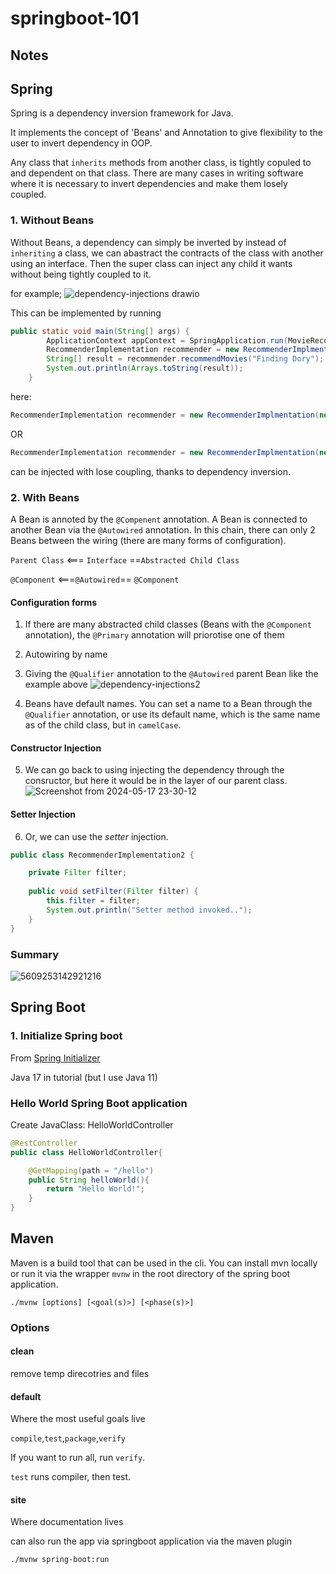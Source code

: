 # springboot-101

## Notes


## Spring

Spring is a dependency inversion framework for Java.

It implements the concept of 'Beans' and Annotation to give flexibility to the user to invert dependency in OOP.

Any class that ```inherits``` methods from another class, is tightly copuled to and dependent on that class. There are many cases in writing software where it is necessary to invert dependencies and make them losely coupled.

### 1. Without Beans

Without Beans, a dependency can simply be inverted by instead of ```inheriting``` a class, we can abastract the contracts of the class with another using an interface. Then the super class can inject any child it wants without being tightly coupled to it.

for example;
![dependency-injections drawio](https://github.com/shenuka-jayasinghe/springboot-101/assets/137282472/8566600f-1898-4f58-b861-624540b73503)

This can be implemented by running 
```java
public static void main(String[] args) {
		ApplicationContext appContext = SpringApplication.run(MovieRecommenderSystemApplication.class, args);
		RecommenderImplementation recommender = new RecommenderImplmentation(new CollaborativeFilter);
		String[] result = recommender.recommendMovies("Finding Dory");
		System.out.println(Arrays.toString(result));
	}
```

here:
```java
RecommenderImplementation recommender = new RecommenderImplmentation(new CollaborativeFilter);
```
OR
```java
RecommenderImplementation recommender = new RecommenderImplmentation(new ContentBasedFilter);
```
can be injected with lose coupling, thanks to dependency inversion.

### 2. With Beans

A Bean is annoted by the ```@Compenent``` annotation. A Bean is connected to another Bean via the ```@Autowired``` annotation. In this chain, there can only 2 Beans between the wiring (there are many forms of configuration).

```Parent Class``` <=== ```Interface``` ==```Abstracted Child Class```

```@Component``` <===```@Autowired```== ```@Component```



#### Configuration forms
1. If there are many abstracted child classes (Beans with the ```@Component``` annotation), the ```@Primary``` annotation will priorotise one of them
2. Autowiring by name
3. Giving the ```@Qualifier``` annotation to the ```@Autowired``` parent Bean like the example above
![dependency-injections2](https://github.com/shenuka-jayasinghe/springboot-101/assets/137282472/24a3dafb-7330-4dd1-ad1f-581b4be32c92)

4. Beans have default names. You can set a name to a Bean through the ```@Qualifier``` annotation, or use its default name, which is the same name as of the child class, but in ```camelCase```.

#### Constructor Injection

5. We can go back to using injecting the dependency through the consructor, but here it would be in the layer of our parent class.
![Screenshot from 2024-05-17 23-30-12](https://github.com/shenuka-jayasinghe/springboot-101/assets/137282472/1d0ef068-a9bf-46bb-9818-3d66394e584a)

#### Setter Injection

6. Or, we can use the _setter_ injection.


```Java
public class RecommenderImplementation2 {

	private Filter filter;
	
    public void setFilter(Filter filter) {
        this.filter = filter;
        System.out.println("Setter method invoked..");
    }
}
```
### Summary
![5609253142921216](https://github.com/shenuka-jayasinghe/springboot-101/assets/137282472/f0933824-0ad1-4109-a0e0-11f82b86a65c)


## Spring Boot


### 1. Initialize Spring boot

From [Spring Initializer](start.spring.io)

Java 17 in tutorial (but I use Java 11)

### Hello World Spring Boot application

Create JavaClass: HelloWorldController

```Java
@RestController
public class HelloWorldController{

    @GetMapping(path = "/hello")
    public String helloWorld(){
        return "Hello World!";
    }
}

```

## Maven 

Maven is a build tool that can be used in the cli. You can install mvn locally or run it via the wrapper ```mvnw``` in the root directory of the spring boot application.

```
./mvnw [options] [<goal(s)>] [<phase(s)>]
```

### Options

#### clean

remove temp direcotries and files

#### default

Where the most useful goals live

```compile```,```test```,```package```,```verify```

If you want to run all, run ```verify```.

```test``` runs compiler, then test.

#### site

Where documentation lives


can also run the app via springboot application via the maven plugin
```
./mvnw spring-boot:run
```
